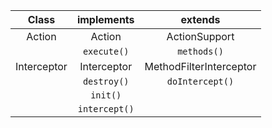 |Class|implements|extends|
|:---:|:---:|:---:|
|Action|Action|ActionSupport|
| |`execute()`|`methods()`|
|Interceptor|Interceptor|MethodFilterInterceptor|
| |`destroy()`|`doIntercept()`|
| |`init()`| |
| |`intercept()`||

